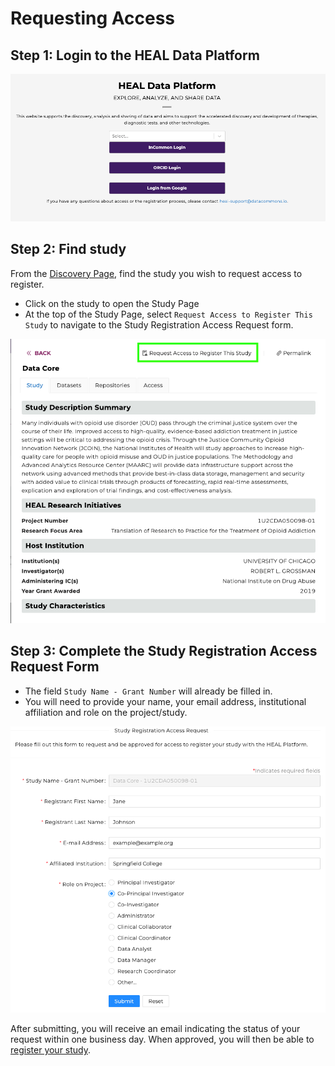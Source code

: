 # Requesting Access

## Step 1: Login to the HEAL Data Platform

<!-- If you want to play with sizing, you can use something like ![](../img/heal_login.png){: style="height:250px;width:534px"} -->
![](../img/heal_login.png)


## Step 2: Find study

From the [Discovery Page](https://healdata.org/discovery), find the study you
wish to request access to register.

- Click on the study to open the Study Page
- At the top of the Study Page, select `Request Access to Register This Study`
  to navigate to the Study Registration Access Request form.

![](../img/study_reg_req_access_button.png)


## Step 3: Complete the Study Registration Access Request  Form

- The field `Study Name - Grant Number` will already be filled in.
- You will need to provide your name, your email address, institutional
  affiliation and role on the project/study.

![](../img/study_reg_req_access_form.png)

After submitting, you will receive an email indicating the status of your
request within one business day. When approved, you will then be able to
[register your study](registering-your-study.md).
